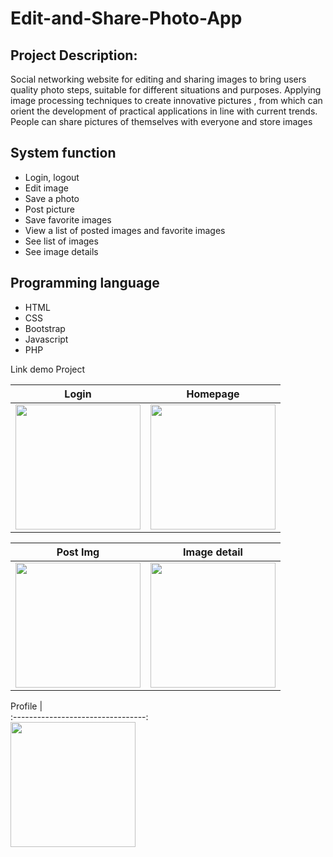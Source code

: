 # Edit-and-Share-Photo-App

## Project Description:
Social networking website for editing and sharing images to bring users quality photo steps, suitable for different situations and purposes. Applying image processing techniques to create innovative pictures , from which can orient the development of practical applications in line with current trends. People can share pictures of themselves with everyone and store images

## System function
* Login, logout
* Edit image
* Save a photo
* Post picture
* Save favorite images
* View a list of posted images and favorite images
* See list of images
* See image details

## Programming language
* HTML
* CSS
* Bootstrap
* Javascript
* PHP

Link demo Project

Login                   |                   Homepage
:---------------------------------:        |      :------------------------------:
<img src="https://scontent.fsgn2-3.fna.fbcdn.net/v/t1.15752-9/280433906_545181783858531_5052097447793673165_n.png?_nc_cat=106&ccb=1-7&_nc_sid=ae9488&_nc_ohc=rFbtU5W0r-MAX_VP9mt&_nc_ht=scontent.fsgn2-3.fna&oh=03_AVJ4xb6liryTwPefymEYU3vf-clhHiZsFeV4UnAo2b7viw&oe=62B75C77" height="200">  | <img src="https://scontent.fpnh22-4.fna.fbcdn.net/v/t1.15752-9/280122741_376764887807041_7246837550644337626_n.png?_nc_cat=108&ccb=1-7&_nc_sid=ae9488&_nc_ohc=AfTc1QT89OsAX_Pkm_j&_nc_ht=scontent.fpnh22-4.fna&oh=03_AVK_MCIjA6MGNmCMWwLSKcyou6m1aLNoFyuWqX2q0Rx90g&oe=62B5DD42" height="200">

Post Img                   |                   Image detail
:---------------------------------:        |      :------------------------------:
<img src="https://scontent.fsgn2-3.fna.fbcdn.net/v/t1.15752-9/281053061_1659446161057899_7779082833261377016_n.png?_nc_cat=106&ccb=1-7&_nc_sid=ae9488&_nc_ohc=20nk94jBHv0AX-4FVjm&_nc_ht=scontent.fsgn2-3.fna&oh=03_AVLpcLAqQmsA56pIDeNwwoKmMMPd9mKFGME2RqDHlNCy8A&oe=62B817F5" height="200">     |<img src="https://scontent.fsgn2-6.fna.fbcdn.net/v/t1.15752-9/281036892_431866332098720_509899735610781011_n.png?_nc_cat=100&ccb=1-7&_nc_sid=ae9488&_nc_ohc=T8VOSrtLQZYAX_v2ylc&_nc_ht=scontent.fsgn2-6.fna&oh=03_AVLXVBuP-Guwf22ZcKEC_lab_pR3_tMuvJaGndspx75G9w&oe=62B96C1A" height="200">

Profile                   |                  
:---------------------------------:        
<img src="https://scontent.fsgn2-4.fna.fbcdn.net/v/t1.15752-9/279844234_737305690629099_8400309741730605823_n.png?_nc_cat=101&ccb=1-7&_nc_sid=ae9488&_nc_ohc=v4otcjdLNIAAX-S8p_B&_nc_ht=scontent.fsgn2-4.fna&oh=03_AVJBGrpkin34dxxRFpFWTkOUzCGLi2ulblE4VrMsjKC0rg&oe=62B8B57F" height="200">   
